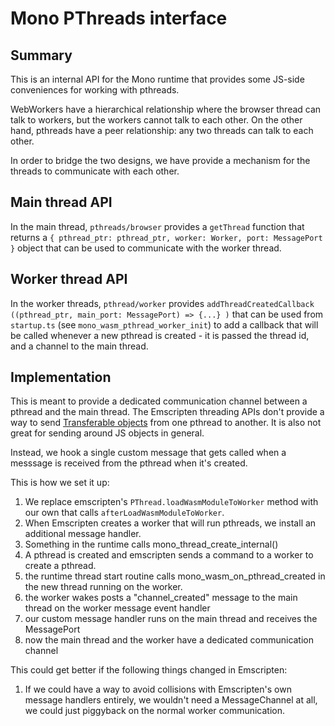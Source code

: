 # Mono PThreads interface

## Summary

This is an internal API for the Mono runtime that provides some JS-side conveniences for working with pthreads.

WebWorkers have a hierarchical relationship where the browser thread can talk to workers, but the workers cannot talk to each other.
On the other hand, pthreads have a peer relationship: any two threads can talk to each other.

In order to bridge the two designs, we have provide a mechanism for the threads to communicate with each other.

## Main thread API

In the main thread, `pthreads/browser` provides a `getThread` function that returns a `{ pthread_ptr: pthread_ptr, worker: Worker, port: MessagePort }` object that can be used to communicate with the worker thread.

## Worker thread API

In the worker threads, `pthread/worker` provides `addThreadCreatedCallback ((pthread_ptr, main_port: MessagePort) => {...} )` that can be used from `startup.ts` (see `mono_wasm_pthread_worker_init`) to add a callback that will be called whenever a new pthread is created - it is passed the thread id, and a channel to the main thread.

## Implementation

   This is meant to provide a dedicated communication channel between a pthread and the main thread.
   The Emscripten threading APIs don't provide a way to send  [Transferable objects](https://developer.mozilla.org/en-US/docs/Glossary/Transferable_objects)
     from one pthread to another.  It is also not great for sending around JS objects in general.

   Instead, we hook a single custom message that gets called when a messsage is received from the pthread when it's created.

   This is how we set it up:

   1. We replace emscripten's `PThread.loadWasmModuleToWorker` method with our own that calls `afterLoadWasmModuleToWorker`.
   2. When Emscripten creates a worker that will run pthreads, we install an additional message handler.
   3. Something in the runtime calls mono_thread_create_internal()
   4. A pthread is created and emscripten sends a command to a worker to create a pthread.
   5. the runtime thread start routine calls mono_wasm_on_pthread_created in the new thread running on the worker.
   6. the worker wakes posts a "channel_created" message to the main thread on the worker message event handler
   7. our custom message handler runs on the main thread and receives the MessagePort
   8. now the main thread and the worker have a dedicated communication channel

  This could get better if the following things changed in Emscripten:

   1. If we could have a way to avoid collisions with Emscripten's own message handlers entirely, we wouldn't need a MessageChannel at all, we could just piggyback on the normal worker communication.
